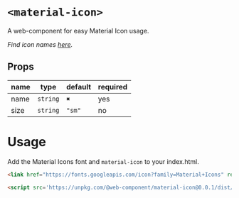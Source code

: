 # `<material-icon>`

A web-component for easy Material Icon usage.

_Find icon names [here](https://material.io/tools/icons)._

## Props
| name | type | default | required |
|---|---|---|---|
| name  | `string` | `✖` | yes
| size  | `string` | `"sm"` | no

# Usage

Add the Material Icons font and `material-icon` to your index.html.

```html
<link href="https://fonts.googleapis.com/icon?family=Material+Icons" rel="stylesheet">
```

```html
<script src='https://unpkg.com/@web-component/material-icon@0.0.1/dist/material-icon.js'></script>
```